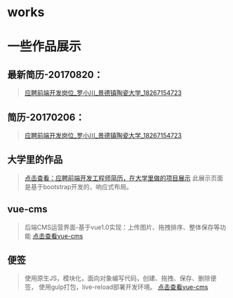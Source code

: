 # works
# 一些作品展示

## 最新简历-20170820：
>[应聘前端开发岗位_罗小川_景德镇陶瓷大学_18267154723](http://lxchuan12.github.io/works/resume)

## 简历-20170206：
>[应聘前端开发岗位_罗小川_景德镇陶瓷大学_18267154723](http://lxchuan12.github.io/works/cv)

## 大学里的作品
>[点击查看：应聘前端开发工程师简历，在大学里做的项目展示](http://lxchuan12.github.io/works/universityWorks)
>此展示页面是基于bootstrap开发的，响应式布局。

## vue-cms
>后端CMS运营界面-基于vue1.0实现：上传图片、拖拽排序、整体保存等功能
[点击查看vue-cms](http://lxchuan12.github.io/vue-cms)

## 便签
>使用原生JS，模块化，面向对象编写代码，创建、拖拽、保存、删除便签，
使用gulp打包，live-reload部署开发环境。
[点击查看vue-cms](https://lxchuan12.github.io/sticky-notes/build/)

